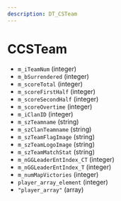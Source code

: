 ```yaml
---
description: DT_CSTeam
---
```


# CCSTeam


* `m_iTeamNum` (integer)
* `m_bSurrendered` (integer)
* `m_scoreTotal` (integer)
* `m_scoreFirstHalf` (integer)
* `m_scoreSecondHalf` (integer)
* `m_scoreOvertime` (integer)
* `m_iClanID` (integer)
* `m_szTeamname` (string)
* `m_szClanTeamname` (string)
* `m_szTeamFlagImage` (string)
* `m_szTeamLogoImage` (string)
* `m_szTeamMatchStat` (string)
* `m_nGGLeaderEntIndex_CT` (integer)
* `m_nGGLeaderEntIndex_T` (integer)
* `m_numMapVictories` (integer)
* `player_array_element` (integer)
* `"player_array"` (array)